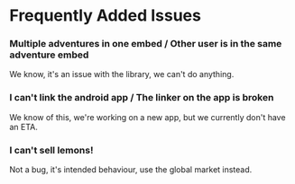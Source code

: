 # Frequently Added Issues

### Multiple adventures in one embed / Other user is in the same adventure embed

We know, it's an issue with the library, we can't do anything.

### I can't link the android app / The linker on the app is broken

We know of this, we're working on a new app, but we currently don't have an ETA.

### I can't sell lemons!

Not a bug, it's intended behaviour, use the global market instead.
